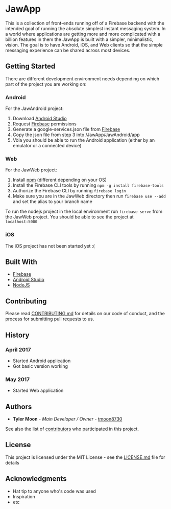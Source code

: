 # JawApp

This is a collection of front-ends running off of a Firebase backend with the intended goal of running the absolute simplest instant messaging system. In a world where applications are getting more and more complicated with a billion features in them the JawApp is built with a simpler, minimalistic, vision. The goal is to have Android, iOS, and Web clients so that the simple messaging experience can be shared across most devices. 

## Getting Started

There are different development environment needs depending on which part of the project you are working on:

### Android
For the JawAndroid project:

1. Download [Android Studio](https://developer.android.com/studio/index.html)
2. Request [Firebase](https://firebase.google.com/) permissions
3. Generate a google-services.json file from [Firebase](https://firebase.google.com/)
4. Copy the json file from step 3 into /JawApp/JawAndroid/app
5. Vòla you should be able to run the Android application (either by an emulator or a connected device)

### Web
For the JawWeb project:
1. Install [npm](https://www.npmjs.com/) (different depending on your OS)
2. Install the Firebase CLI tools by running ```npm -g install firebase-tools```
3. Authorize the Firebase CLI by running ```firebase login```
4. Make sure you are in the JawWeb directory then run ```firebase use --add``` and set the alias to your branch name

To run the nodejs project in the local environment run ```firebase serve``` from the JawWeb project. You should be able to see the project at ```localhost:5000```

### iOS
The iOS project has not been started yet :(

## Built With

* [Firebase](https://firebase.google.com/)
* [Android Studio](https://developer.android.com/studio/index.html)
* [NodeJS](https://nodejs.org/en/)

## Contributing

Please read [CONTRIBUTING.md](https://gist.github.com/PurpleBooth/b24679402957c63ec426) for details on our code of conduct, and the process for submitting pull requests to us.

## History

### April 2017
- Started Android application
- Got basic version working

### May 2017
- Started Web application

## Authors

* **Tyler Moon** - *Main Developer / Owner* - [tmoon8730](https://github.com/tmoon8730)

See also the list of [contributors](https://github.com/tmoon8730/JawApp/blob/master/CONTRIBUTORS.txt) who participated in this project.

## License

This project is licensed under the MIT License - see the [LICENSE.md](LICENSE.md) file for details

## Acknowledgments

* Hat tip to anyone who's code was used
* Inspiration
* etc
